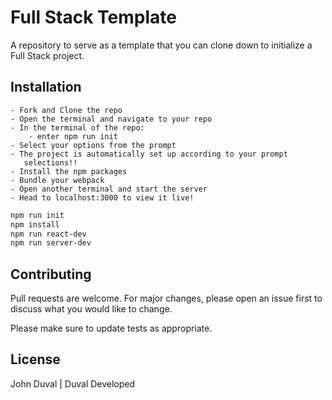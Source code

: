 # Full Stack Template

A repository to serve as a template that you can clone down to initialize a Full Stack project.

## Installation

    - Fork and Clone the repo
    - Open the terminal and navigate to your repo
    - In the terminal of the repo:
        - enter npm run init
    - Select your options from the prompt
    - The project is automatically set up according to your prompt 
       selections!!
    - Install the npm packages
    - Bundle your webpack
    - Open another terminal and start the server
    - Head to localhost:3000 to view it live!

```bash
npm run init
npm install
npm run react-dev
npm run server-dev
```

## Contributing
Pull requests are welcome. For major changes, please open an issue first to discuss what you would like to change.

Please make sure to update tests as appropriate.

## License
John Duval | Duval Developed